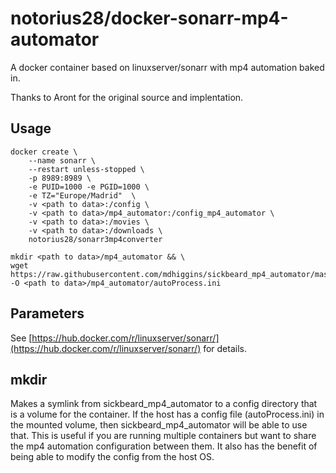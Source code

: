 # notorius28/docker-sonarr-mp4-automator
A docker container based on linuxserver/sonarr with mp4 automation baked in.

Thanks to Aront for the original source and implentation.

## Usage
````
docker create \
    --name sonarr \
    --restart unless-stopped \
    -p 8989:8989 \
    -e PUID=1000 -e PGID=1000 \
    -e TZ="Europe/Madrid"  \
    -v <path to data>:/config \
    -v <path to data>/mp4_automator:/config_mp4_automator \
    -v <path to data>:/movies \
    -v <path to data>:/downloads \
    notorius28/sonarr3mp4converter
    
mkdir <path to data>/mp4_automator && \
wget https://raw.githubusercontent.com/mdhiggins/sickbeard_mp4_automator/master/autoProcess.ini.sample -O <path to data>/mp4_automator/autoProcess.ini
````

## Parameters
See [https://hub.docker.com/r/linuxserver/sonarr/](https://hub.docker.com/r/linuxserver/sonarr/) for details.

## mkdir
Makes a symlink from sickbeard_mp4_automator to a config directory that is a volume for the container. If the host has a config file (autoProcess.ini) in the mounted volume, then sickbeard_mp4_automator will be able to use that. This is useful if you are running multiple containers but want to share the mp4 automation configuration between them. It also has the benefit of being able to modify the config from the host OS.
